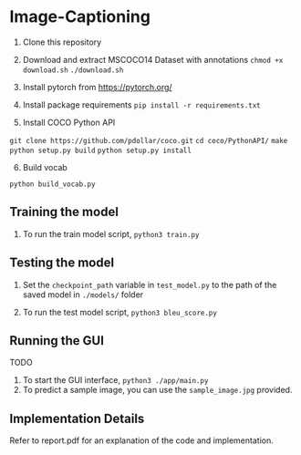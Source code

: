 # Image-Captioning

1. Clone this repository

2. Download and extract MSCOCO14 Dataset with annotations
```chmod +x download.sh```
```./download.sh```

3. Install pytorch from https://pytorch.org/

4. Install package requirements
```pip install -r requirements.txt```

5. Install COCO Python API

```git clone https://github.com/pdollar/coco.git```
```cd coco/PythonAPI/```
```make```
```python setup.py build```
```python setup.py install```

6. Build vocab

```python build_vocab.py```

## Training the model

1. To run the train model script, `python3 train.py`

## Testing the model

1. Set the `checkpoint_path` variable in `test_model.py` to the path of the saved model in `./models/` folder

2. To run the test model script, `python3 bleu_score.py`

## Running the GUI

TODO

1. To start the GUI interface, `python3 ./app/main.py`
2. To predict a sample image, you can use the `sample_image.jpg` provided.

## Implementation Details
Refer to report.pdf for an explanation of the code and implementation.
